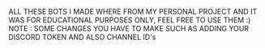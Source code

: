 ALL THESE BOTS I MADE WHERE FROM MY PERSONAL PROJECT AND IT WAS FOR EDUCATIONAL PURPOSES ONLY, FEEL FREE TO USE THEM :)
NOTE : 
  SOME CHANGES YOU HAVE TO MAKE SUCH AS ADDING YOUR DISCORD TOKEN AND ALSO CHANNEL ID's
